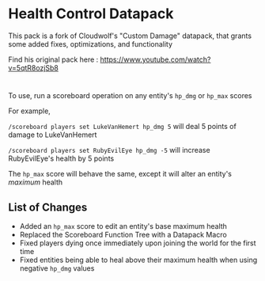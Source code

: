 # Health Control Datapack

This pack is a fork of Cloudwolf's "Custom Damage" datapack, that grants some added fixes, optimizations, and functionality

Find his original pack here : https://www.youtube.com/watch?v=5qtR8ozjSb8
#

To use, run a scoreboard operation on any entity's `hp_dmg` or `hp_max` scores

For example,

`/scoreboard players set LukeVanHemert hp_dmg 5` will deal 5 points of damage to LukeVanHemert

`/scoreboard players set RubyEvilEye hp_dmg -5` will increase RubyEvilEye's health by 5 points

The `hp_max` score will behave the same, except it will alter an entity's *maximum* health


## List of Changes
- Added an `hp_max` score to edit an entity's base maximum health
- Replaced the Scoreboard Function Tree with a Datapack Macro
- Fixed players dying once immediately upon joining the world for the first time
- Fixed entities being able to heal above their maximum health when using negative `hp_dmg` values
